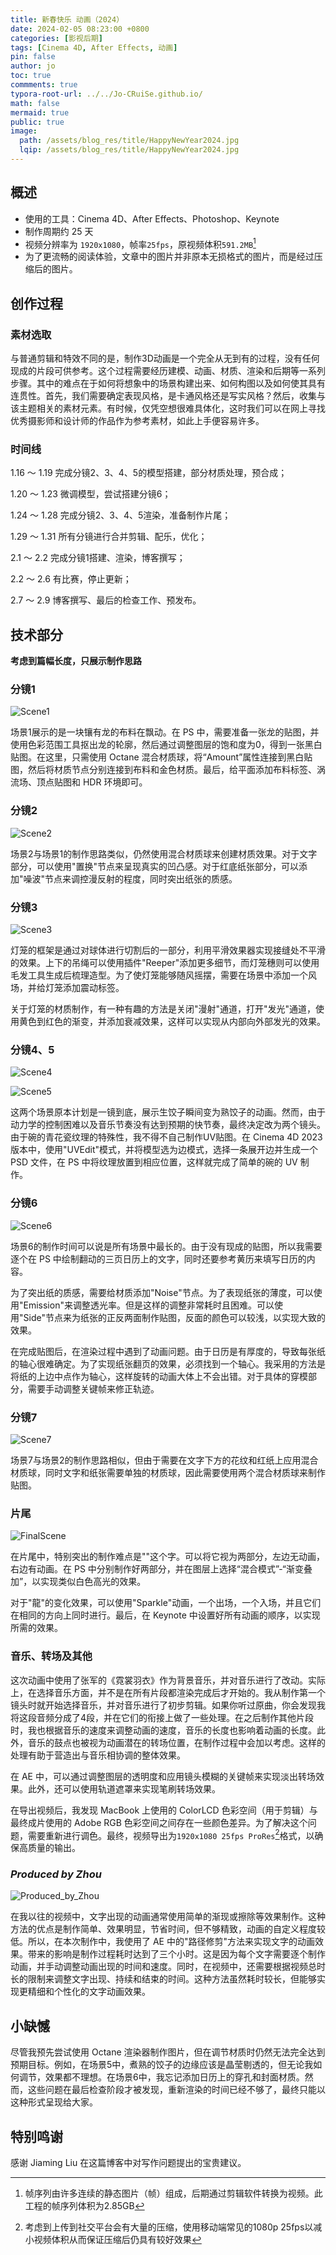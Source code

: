 ```yaml
---
title: 新春快乐 动画（2024）
date: 2024-02-05 08:23:00 +0800
categories: [影视后期]
tags: [Cinema 4D, After Effects, 动画]
pin: false
author: jo
toc: true
commments: true
typora-root-url: ../../Jo-CRuiSe.github.io/
math: false
mermaid: true
public: true
image:
  path: /assets/blog_res/title/HappyNewYear2024.jpg
  lqip: /assets/blog_res/title/HappyNewYear2024.jpg
---
```


## 概述

- 使用的工具：Cinema 4D、After Effects、Photoshop、Keynote
- 制作周期约 25 天
- 视频分辨率为 `1920x1080`，帧率`25fps`，原视频体积`591.2MB`[^1]
- 为了更流畅的阅读体验，文章中的图片并非原本无损格式的图片，而是经过压缩后的图片。

## 创作过程

### 素材选取

与普通剪辑和特效不同的是，制作3D动画是一个完全从无到有的过程，没有任何现成的片段可供参考。这个过程需要经历建模、动画、材质、渲染和后期等一系列步骤。其中的难点在于如何将想象中的场景构建出来、如何构图以及如何使其具有连贯性。首先，我们需要确定表现风格，是卡通风格还是写实风格？然后，收集与该主题相关的素材元素。有时候，仅凭空想很难具体化，这时我们可以在网上寻找优秀摄影师和设计师的作品作为参考素材，如此上手便容易许多。

### 时间线

1.16 ～ 1.19 完成分镜2、3、4、5的模型搭建，部分材质处理，预合成；

1.20 ～ 1.23 微调模型，尝试搭建分镜6；

1.24 ～ 1.28 完成分镜2、3、4、5渲染，准备制作片尾；

1.29 ～ 1.31 所有分镜进行合并剪辑、配乐，优化；

2.1 ～ 2.2 完成分镜1搭建、渲染，博客撰写；

2.2 ～ 2.6 有比赛，停止更新；

2.7 ～ 2.9 博客撰写、最后的检查工作、预发布。

## 技术部分

**考虑到篇幅长度，只展示制作思路**

### 分镜1

![Scene1](/assets/blog_res/2024-02-09-HappyNewYear.assets/Scene1.jpg)

场景1展示的是一块镶有龙的布料在飘动。在 PS 中，需要准备一张龙的贴图，并使用色彩范围工具抠出龙的轮廓，然后通过调整图层的饱和度为0，得到一张黑白贴图。在这里，只需使用 Octane 混合材质球，将“Amount”属性连接到黑白贴图，然后将材质节点分别连接到布料和金色材质。最后，给平面添加布料标签、涡流场、顶点贴图和 HDR 环境即可。

### 分镜2

![Scene2](/assets/blog_res/2024-02-09-HappyNewYear.assets/Scene2.jpg)

场景2与场景1的制作思路类似，仍然使用混合材质球来创建材质效果。对于文字部分，可以使用"置换"节点来呈现真实的凹凸感。对于红底纸张部分，可以添加"噪波"节点来调控漫反射的程度，同时突出纸张的质感。

### 分镜3

![Scene3](/assets/blog_res/2024-02-09-HappyNewYear.assets/Scene3.jpg)

灯笼的框架是通过对球体进行切割后的一部分，利用平滑效果器实现接缝处不平滑的效果。上下的吊绳可以使用插件"Reeper"添加更多细节，而灯笼穗则可以使用毛发工具生成后梳理造型。为了使灯笼能够随风摇摆，需要在场景中添加一个风场，并给灯笼添加震动标签。

关于灯笼的材质制作，有一种有趣的方法是关闭"漫射"通道，打开"发光"通道，使用黄色到红色的渐变，并添加衰减效果，这样可以实现从内部向外部发光的效果。

### 分镜4、5

![Scene4](/assets/blog_res/2024-02-09-HappyNewYear.assets/Scene4.jpg)

![Scene5](/assets/blog_res/2024-02-09-HappyNewYear.assets/Scene5.jpg)

这两个场景原本计划是一镜到底，展示生饺子瞬间变为熟饺子的动画。然而，由于动力学的控制困难以及音乐节奏没有达到预期的快节奏，最终决定改为两个镜头。由于碗的青花瓷纹理的特殊性，我不得不自己制作UV贴图。在 Cinema 4D 2023 版本中，使用"UVEdit"模式，并将模型选为边模式，选择一条展开边并生成一个 PSD 文件，在 PS 中将纹理放置到相应位置，这样就完成了简单的碗的 UV 制作。

### 分镜6

![Scene6](/assets/blog_res/2024-02-09-HappyNewYear.assets/Scene6.jpg)

场景6的制作时间可以说是所有场景中最长的。由于没有现成的贴图，所以我需要逐个在 PS 中绘制翻动的三页日历上的文字，同时还要参考黄历来填写日历的内容。

为了突出纸的质感，需要给材质添加"Noise"节点。为了表现纸张的薄度，可以使用"Emission"来调整透光率。但是这样的调整非常耗时且困难。可以使用"Side"节点来为纸张的正反两面制作贴图，反面的颜色可以较浅，以实现大致的效果。

在完成贴图后，在渲染过程中遇到了动画问题。由于日历是有厚度的，导致每张纸的轴心很难确定。为了实现纸张翻页的效果，必须找到一个轴心。我采用的方法是将纸的上边中点作为轴心，这样旋转的动画大体上不会出错。对于具体的穿模部分，需要手动调整关键帧来修正轨迹。

### 分镜7

![Scene7](/assets/blog_res/2024-02-09-HappyNewYear.assets/Scene7.jpg)

场景7与场景2的制作思路相似，但由于需要在文字下方的花纹和红纸上应用混合材质球，同时文字和纸张需要单独的材质球，因此需要使用两个混合材质球来制作贴图。

### 片尾

![FinalScene](/assets/blog_res/2024-02-09-HappyNewYear.assets/FinalScene.jpg)

在片尾中，特别突出的制作难点是""这个字。可以将它视为两部分，左边无动画，右边有动画。在 PS 中分别制作好两部分，并在图层上选择“混合模式”-“渐变叠加”，以实现类似白色高光的效果。

对于"龍"的变化效果，可以使用"Sparkle"动画，一个出场，一个入场，并且它们在相同的方向上同时进行。最后，在 Keynote 中设置好所有动画的顺序，以实现所需的效果。

### 音乐、转场及其他

这次动画中使用了张军的《霓裳羽衣》作为背景音乐，并对音乐进行了改动。实际上，在选择音乐方面，并不是在所有片段都渲染完成后才开始的。我从制作第一个镜头时就开始选择音乐，并对音乐进行了初步剪辑。如果你听过原曲，你会发现我将这段音频分成了4段，并在它们的衔接上做了一些处理。在之后制作其他片段时，我也根据音乐的速度来调整动画的速度，音乐的长度也影响着动画的长度。此外，音乐的鼓点也被视为动画潜在的转场位置，在制作过程中会加以考虑。这样的处理有助于营造出与音乐相协调的整体效果。

在 AE 中，可以通过调整图层的透明度和应用镜头模糊的关键帧来实现淡出转场效果。此外，还可以使用轨道遮罩来实现笔刷转场效果。

在导出视频后，我发现 MacBook 上使用的 ColorLCD 色彩空间（用于剪辑）与最终成片使用的 Adobe RGB 色彩空间之间存在一些颜色差异。为了解决这个问题，需要重新进行调色。最终，视频导出为`1920x1080 25fps ProRes`[^2]格式，以确保高质量的输出。

### *Produced by Zhou*

![Produced_by_Zhou](/assets/blog_res/2024-02-09-HappyNewYear.assets/Produced_by_Zhou.jpg)

在我以往的视频中，文字出现的动画通常使用简单的渐现或擦除等效果制作。这种方法的优点是制作简单、效果明显，节省时间，但不够精致，动画的自定义程度较低。所以，在本次制作中，我使用了 AE 中的"路径修剪"方法来实现文字的动画效果。带来的影响是制作过程耗时达到了三个小时。这是因为每个文字需要逐个制作动画，并手动调整动画出现的时间和速度。同时，在视频中，还需要根据视频总时长的限制来调整文字出现、持续和结束的时间。这种方法虽然耗时较长，但能够实现更精细和个性化的文字动画效果。

## 小缺憾

尽管我预先尝试使用 Octane 渲染器制作图片，但在调节材质时仍然无法完全达到预期目标。例如，在场景5中，煮熟的饺子的边缘应该是晶莹剔透的，但无论我如何调节，效果都不理想。在场景6中，我忘记添加日历上的穿孔和封面材质。然而，这些问题在最后检查阶段才被发现，重新渲染的时间已经不够了，最终只能以这种形式呈现给大家。

## 特别鸣谢

感谢 Jiaming Liu 在这篇博客中对写作问题提出的宝贵建议。

[^1]:帧序列由许多连续的静态图片（帧）组成，后期通过剪辑软件转换为视频。此工程的帧序列体积为2.85GB
[^2]: 考虑到上传到社交平台会有大量的压缩，使用移动端常见的1080p 25fps以减小视频体积从而保证压缩后仍具有较好效果